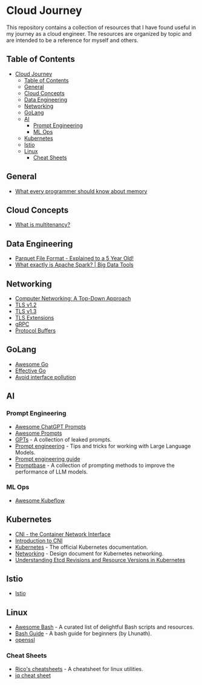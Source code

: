 # Cloud Journey

This repository contains a collection of resources that I have found useful in my journey as a cloud engineer. The resources are organized by topic and are intended to be a reference for myself and others.

## Table of Contents

- [Cloud Journey](#cloud-journey)
  - [Table of Contents](#table-of-contents)
  - [General](#general)
  - [Cloud Concepts](#cloud-concepts)
  - [Data Engineering](#data-engineering)
  - [Networking](#networking)
  - [GoLang](#golang)
  - [AI](#ai)
    - [Prompt Engineering](#prompt-engineering)
    - [ML Ops](#ml-ops)
  - [Kubernetes](#kubernetes)
  - [Istio](#istio)
  - [Linux](#linux)
    - [Cheat Sheets](#cheat-sheets)

## General

- [What every programmer should know about memory](https://lwn.net/Articles/250967/)

## Cloud Concepts

- [What is multitenancy?](https://www.redhat.com/en/topics/cloud-computing/what-is-multitenancy)

## Data Engineering

- [Parquet File Format - Explained to a 5 Year Old!](https://www.youtube.com/watch?v=5NA57Pfpdr4)
- [What exactly is Apache Spark? | Big Data Tools](https://www.youtube.com/watch?v=ymtq8yjmD9I)

## Networking

- [Computer Networking: A Top-Down Approach](https://www.amazon.com/Computer-Networking-Top-Down-Approach-7th/dp/0133594149)
- [TLS v1.2](https://www.rfc-editor.org/rfc/rfc5246)
- [TLS v1.3](https://www.rfc-editor.org/rfc/rfc8446)
- [TLS Extensions](https://www.rfc-editor.org/rfc/rfc6066)
- [gRPC](https://grpc.io/about/)
- [Protocol Buffers](https://protobuf.dev/overview/)

## GoLang

- [Awesome Go](https://github.com/avelino/awesome-go)
- [Effective Go](https://go.dev/doc/effective_go)
- [Avoid interface pollution](https://www.ardanlabs.com/blog/2016/10/avoid-interface-pollution.html)

## AI

### Prompt Engineering

- [Awesome ChatGPT Prompts](https://github.com/f/awesome-chatgpt-prompts)
- [Awesome Prompts](https://github.com/ai-boost/awesome-prompts)
- [GPTs](https://github.com/linexjlin/GPTs) - A collection of leaked prompts.
- [Prompt engineering](https://github.com/brexhq/prompt-engineering) - Tips and tricks for working with Large Language Models.
- [Prompt engineering guide](https://www.promptingguide.ai/)
- [Promptbase](https://github.com/microsoft/promptbase) - A collection of prompting methods to improve the performance of LLM models.

### ML Ops

- [Awesome Kubeflow](https://github.com/terrytangyuan/awesome-kubeflow)

## Kubernetes

- [CNI - the Container Network Interface](https://github.com/containernetworking/cni)
- [Introduction to CNI](https://www.youtube.com/watch?v=YjjrQiJOyME)
- [Kubernetes](https://kubernetes.io/docs/home/) - The official Kubernetes documentation.
- [Networking](https://github.com/kubernetes/design-proposals-archive/blob/main/network/networking.md) - Design document for Kubernetes networking.
- [Understanding Etcd Revisions and Resource Versions in Kubernetes](https://www.youtube.com/watch?v=i7RCoEjAMOo)

## Istio

- [Istio](https://istio.io/latest/docs/)

## Linux

- [Awesome Bash](https://github.com/awesome-lists/awesome-bash?tab=readme-ov-file) - A curated list of delightful Bash scripts and resources.
- [Bash Guide](https://mywiki.wooledge.org/BashGuide) - A bash guide for beginners (by Lhunath).
- [openssl](https://www.openssl.org/docs/)

### Cheat Sheets

- [Rico's cheatsheets](https://devhints.io/) - A cheatsheet for linux utilities.
- [jq cheat sheet](https://developer.zendesk.com/documentation/integration-services/developer-guide/jq-cheat-sheet/)
